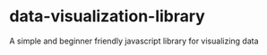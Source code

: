# data-visualization-library
A simple and beginner friendly javascript library for visualizing data
